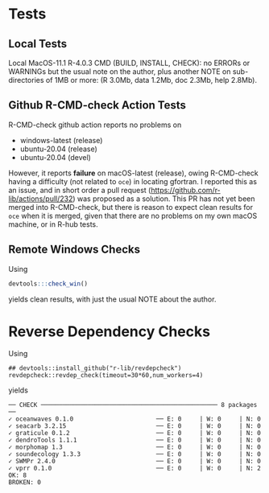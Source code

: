 # Tests

## Local Tests

Local MacOS-11.1 R-4.0.3 CMD (BUILD, INSTALL, CHECK): no ERRORs or WARNINGs but
the usual note on the author, plus another NOTE on sub-directories of 1MB or
more: (R 3.0Mb, data 1.2Mb, doc 2.3Mb, help 2.8Mb).

## Github R-CMD-check Action Tests

R-CMD-check github action reports no problems on
* windows-latest (release)
* ubuntu-20.04 (release)
* ubuntu-20.04 (devel)

However, it reports **failure** on macOS-latest (release), owing R-CMD-check
having a difficulty (not related to `oce`) in locating gfortran. I reported
this as an issue, and in short order a pull request
(https://github.com/r-lib/actions/pull/232) was proposed as a solution.  This
PR has not yet been merged into R-CMD-check, but there is reason to expect
clean results for `oce` when it is merged, given that there are no problems on
my own macOS machine, or in R-hub tests.


## Remote Windows Checks

Using
```R
devtools:::check_win()
```
yields clean results, with just the usual NOTE about the author.

# Reverse Dependency Checks

Using
```
## devtools::install_github("r-lib/revdepcheck")
revdepcheck::revdep_check(timeout=30*60,num_workers=4)
```
yields
```
── CHECK ───────────────────────────────────────────────── 8 packages ──
✓ oceanwaves 0.1.0                       ── E: 0     | W: 0     | N: 0    
✓ seacarb 3.2.15                         ── E: 0     | W: 0     | N: 0    
✓ graticule 0.1.2                        ── E: 0     | W: 0     | N: 0    
✓ dendroTools 1.1.1                      ── E: 0     | W: 0     | N: 0    
✓ morphomap 1.3                          ── E: 0     | W: 0     | N: 0    
✓ soundecology 1.3.3                     ── E: 0     | W: 0     | N: 0    
✓ SWMPr 2.4.0                            ── E: 0     | W: 0     | N: 0    
✓ vprr 0.1.0                             ── E: 0     | W: 0     | N: 2    
OK: 8                                                                 
BROKEN: 0
```

